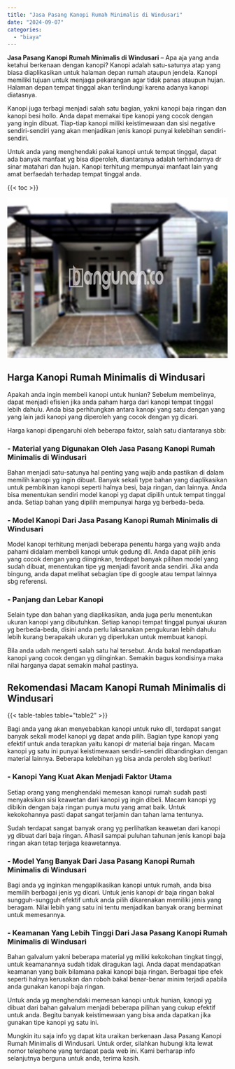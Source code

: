 ```yaml
---
title: "Jasa Pasang Kanopi Rumah Minimalis di Windusari"
date: "2024-09-07"
categories: 
  - "biaya"
---
```


**Jasa Pasang Kanopi Rumah Minimalis di Windusari** – Apa aja yang anda ketahui berkenaan dengan kanopi? Kanopi adalah satu-satunya atap yang biasa diaplikasikan untuk halaman depan rumah ataupun jendela. Kanopi memiliki tujuan untuk menjaga pekarangan agar tidak panas ataupun hujan. Halaman depan tempat tinggal akan terlindungi karena adanya kanopi diatasnya.

Kanopi juga terbagi menjadi salah satu bagian, yakni kanopi baja ringan dan kanopi besi hollo. Anda dapat memakai tipe kanopi yang cocok dengan yang ingin dibuat. Tiap-tiap kanopi miliki keistimewaan dan sisi negative sendiri-sendiri yang akan menjadikan jenis kanopi punyai kelebihan sendiri-sendiri.

Untuk anda yang menghendaki pakai kanopi untuk tempat tinggal, dapat ada banyak manfaat yg bisa diperoleh, diantaranya adalah terhindarnya dr sinar matahari dan hujan. Kanopi terhitung mempunyai manfaat lain yang amat berfaedah terhadap tempat tinggal anda.

{{< toc >}}

![Jasa Pasang Kanopi Rumah Minimalis di Windusari](/images/harga-kanopi-minimalis-29.png)

## Harga Kanopi Rumah Minimalis di Windusari

Apakah anda ingin membeli kanopi untuk hunian? Sebelum membelinya, dapat menjadi efisien jika anda paham harga dari kanopi tempat tinggal lebih dahulu. Anda bisa perhitungkan antara kanopi yang satu dengan yang yang lain jadi kanopi yang diperoleh yang cocok dengan yg dicari.

Harga kanopi dipengaruhi oleh beberapa faktor, salah satu diantaranya sbb:

### \- Material yang Digunakan Oleh Jasa Pasang Kanopi Rumah Minimalis di Windusari

Bahan menjadi satu-satunya hal penting yang wajib anda pastikan di dalam memilih kanopi yg ingin dibuat. Banyak sekali type bahan yang diaplikasikan untuk pembikinan kanopi seperti halnya besi, baja ringan, dan lainnya. Anda bisa menentukan sendiri model kanopi yg dapat dipilih untuk tempat tinggal anda. Setiap bahan yang dipilih mempunyai harga yg berbeda-beda.

### \- Model Kanopi Dari Jasa Pasang Kanopi Rumah Minimalis di Windusari

Model kanopi terhitung menjadi beberapa penentu harga yang wajib anda pahami didalam membeli kanopi untuk gedung dll. Anda dapat pilih jenis yang cocok dengan yang diinginkan, terdapat banyak pilihan model yang sudah dibuat, menentukan tipe yg menjadi favorit anda sendiri. Jika anda bingung, anda dapat melihat sebagian tipe di google atau tempat lainnya sbg referensi.

### \- Panjang dan Lebar Kanopi

Selain type dan bahan yang diaplikasikan, anda juga perlu menentukan ukuran kanopi yang dibutuhkan. Setiap kanopi tempat tinggal punyai ukuran yg berbeda-beda, disini anda perlu laksanakan pengukuran lebih dahulu lebih kurang berapakah ukuran yg diperlukan untuk membuat kanopi.

Bila anda udah mengerti salah satu hal tersebut. Anda bakal mendapatkan kanopi yang cocok dengan yg diinginkan. Semakin bagus kondisinya maka nilai harganya dapat semakin mahal pastinya.

## Rekomendasi Macam Kanopi Rumah Minimalis di Windusari

{{< table-tables table="table2" >}}

Bagi anda yang akan menyebabkan kanopi untuk ruko dll, terdapat sangat banyak sekali model kanopi yg dapat anda pilih. Bagian type kanopi yang efektif untuk anda terapkan yaitu kanopi dr material baja ringan. Macam kanopi yg satu ini punyai keistimewaan sendiri-sendiri dibandingkan dengan material lainnya. Beberapa kelebihan yg bisa anda peroleh sbg berikut!

### \- Kanopi Yang Kuat Akan Menjadi Faktor Utama

Setiap orang yang menghendaki memesan kanopi rumah sudah pasti menyaksikan sisi keawetan dari kanopi yg ingin dibeli. Macam kanopi yg dibikin dengan baja ringan punya mutu yang amat baik. Untuk kekokohannya pasti dapat sangat terjamin dan tahan lama tentunya.

Sudah terdapat sangat banyak orang yg perlihatkan keawetan dari kanopi yg dibuat dari baja ringan. Alhasil sampai puluhan tahunan jenis kanopi baja ringan akan tetap terjaga keawetannya.

### \- Model Yang Banyak Dari Jasa Pasang Kanopi Rumah Minimalis di Windusari

Bagi anda yg inginkan mengaplikasikan kanopi untuk rumah, anda bisa memilih berbagai jenis yg dicari. Untuk jenis kanopi dr baja ringan bakal sungguh-sungguh efektif untuk anda pilih dikarenakan memiliki jenis yang beragam. Nilai lebih yang satu ini tentu menjadikan banyak orang berminat untuk memesannya.

### \- Keamanan Yang Lebih Tinggi Dari Jasa Pasang Kanopi Rumah Minimalis di Windusari

Bahan galvalum yakni beberapa material yg miliki kekokohan tingkat tinggi, untuk keamanannya sudah tidak diragukan lagi. Anda dapat mendapatkan keamanan yang baik bilamana pakai kanopi baja ringan. Berbagai tipe efek seperti halnya kerusakan dan roboh bakal benar-benar minim terjadi apabila anda gunakan kanopi baja ringan.

Untuk anda yg menghendaki memesan kanopi untuk hunian, kanopi yg dibuat dari bahan galvalum menjadi beberapa pilihan yang cukup efektif untuk anda. Begitu banyak keistimewaan yang bisa anda dapatkan jika gunakan tipe kanopi yg satu ini.

Mungkin itu saja info yg dapat kita uraikan berkenaan Jasa Pasang Kanopi Rumah Minimalis di Windusari. Untuk order, silahkan hubungi kita lewat nomor telephone yang terdapat pada web ini. Kami berharap info selanjutnya berguna untuk anda, terima kasih.
